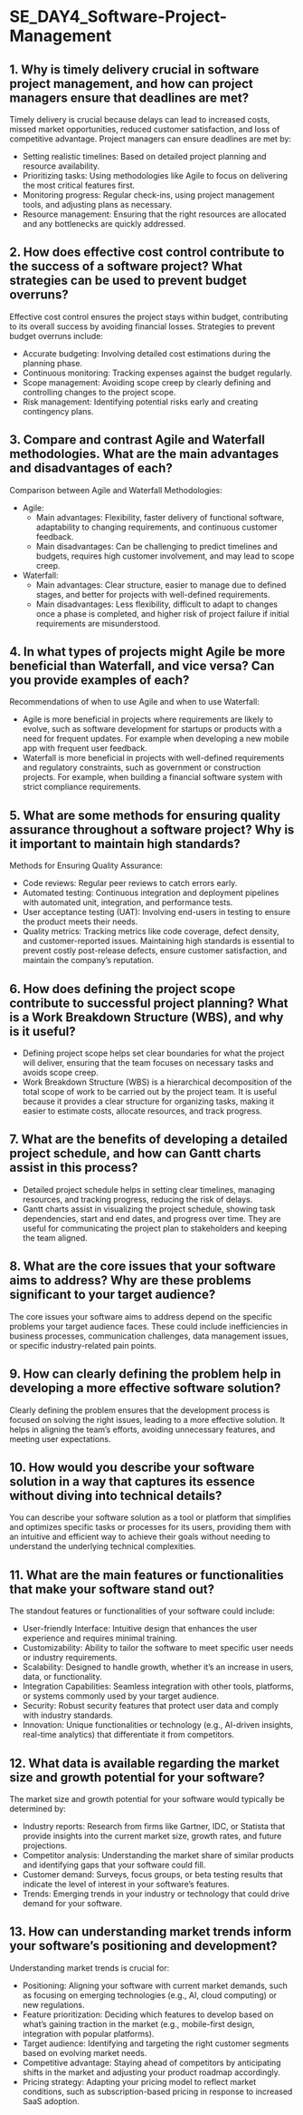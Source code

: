 # SE_DAY4_Software-Project-Management
## 1. Why is timely delivery crucial in software project management, and how can project managers ensure that deadlines are met?
Timely delivery is crucial because delays can lead to increased costs, missed market opportunities, reduced customer satisfaction, and loss of competitive advantage. Project managers can ensure deadlines are met by:

  - Setting realistic timelines: Based on detailed project planning and resource availability.
  - Prioritizing tasks: Using methodologies like Agile to focus on delivering the most critical features first.
  - Monitoring progress: Regular check-ins, using project management tools, and adjusting plans as necessary.
  - Resource management: Ensuring that the right resources are allocated and any bottlenecks are quickly addressed.

## 2. How does effective cost control contribute to the success of a software project? What strategies can be used to prevent budget overruns?
Effective cost control ensures the project stays within budget, contributing to its overall success by avoiding financial losses. Strategies to prevent budget overruns include:

  - Accurate budgeting: Involving detailed cost estimations during the planning phase.
  - Continuous monitoring: Tracking expenses against the budget regularly.
  - Scope management: Avoiding scope creep by clearly defining and controlling changes to the project scope.
  - Risk management: Identifying potential risks early and creating contingency plans.

## 3. Compare and contrast Agile and Waterfall methodologies. What are the main advantages and disadvantages of each?
Comparison between Agile and Waterfall Methodologies:
  - Agile:
    - Main advantages: Flexibility, faster delivery of functional software, adaptability to changing requirements, and continuous customer feedback.
    - Main disadvantages: Can be challenging to predict timelines and budgets, requires high customer involvement, and may lead to scope creep.
  - Waterfall:
    - Main advantages: Clear structure, easier to manage due to defined stages, and better for projects with well-defined requirements.
    - Main disadvantages: Less flexibility, difficult to adapt to changes once a phase is completed, and higher risk of project failure if initial requirements are misunderstood.
## 4. In what types of projects might Agile be more beneficial than Waterfall, and vice versa? Can you provide examples of each?
Recommendations of when to use Agile and when to use Waterfall:
  - Agile is more beneficial in projects where requirements are likely to evolve, such as software development for startups or products with a need for frequent updates. For example when developing a new mobile app with frequent user feedback.
  - Waterfall is more beneficial in projects with well-defined requirements and regulatory constraints, such as government or construction projects. For example, when building a financial software system with strict compliance requirements.
## 5. What are some methods for ensuring quality assurance throughout a software project? Why is it important to maintain high standards?
Methods for Ensuring Quality Assurance:
  - Code reviews: Regular peer reviews to catch errors early.
  - Automated testing: Continuous integration and deployment pipelines with automated unit, integration, and performance tests.
  - User acceptance testing (UAT): Involving end-users in testing to ensure the product meets their needs.
  - Quality metrics: Tracking metrics like code coverage, defect density, and customer-reported issues. Maintaining high standards is essential to prevent costly post-release defects, ensure customer satisfaction, and maintain the company’s reputation.
## 6. How does defining the project scope contribute to successful project planning? What is a Work Breakdown Structure (WBS), and why is it useful?
  - Defining project scope helps set clear boundaries for what the project will deliver, ensuring that the team focuses on necessary tasks and avoids scope creep.
  - Work Breakdown Structure (WBS) is a hierarchical decomposition of the total scope of work to be carried out by the project team. It is useful because it provides a clear structure for organizing tasks, making it easier to estimate costs, allocate resources, and track progress.
## 7. What are the benefits of developing a detailed project schedule, and how can Gantt charts assist in this process?
  - Detailed project schedule helps in setting clear timelines, managing resources, and tracking progress, reducing the risk of delays.
  - Gantt charts assist in visualizing the project schedule, showing task dependencies, start and end dates, and progress over time. They are useful for communicating the project plan to stakeholders and keeping the team aligned.
## 8. What are the core issues that your software aims to address? Why are these problems significant to your target audience?
The core issues your software aims to address depend on the specific problems your target audience faces. These could include inefficiencies in business processes, communication challenges, data management issues, or specific industry-related pain points.
## 9. How can clearly defining the problem help in developing a more effective software solution?
Clearly defining the problem ensures that the development process is focused on solving the right issues, leading to a more effective solution. It helps in aligning the team’s efforts, avoiding unnecessary features, and meeting user expectations.
## 10. How would you describe your software solution in a way that captures its essence without diving into technical details?
You can describe your software solution as a tool or platform that simplifies and optimizes specific tasks or processes for its users, providing them with an intuitive and efficient way to achieve their goals without needing to understand the underlying technical complexities.
## 11. What are the main features or functionalities that make your software stand out?
The standout features or functionalities of your software could include:
  - User-friendly Interface: Intuitive design that enhances the user experience and requires minimal training.
  - Customizability: Ability to tailor the software to meet specific user needs or industry requirements.
  - Scalability: Designed to handle growth, whether it’s an increase in users, data, or functionality.
  - Integration Capabilities: Seamless integration with other tools, platforms, or systems commonly used by your target audience.
  - Security: Robust security features that protect user data and comply with industry standards.
  - Innovation: Unique functionalities or technology (e.g., AI-driven insights, real-time analytics) that differentiate it from competitors.
## 12. What data is available regarding the market size and growth potential for your software?
The market size and growth potential for your software would typically be determined by:
  - Industry reports: Research from firms like Gartner, IDC, or Statista that provide insights into the current market size, growth rates, and future projections.
  - Competitor analysis: Understanding the market share of similar products and identifying gaps that your software could fill.
  - Customer demand: Surveys, focus groups, or beta testing results that indicate the level of interest in your software’s features.
  - Trends: Emerging trends in your industry or technology that could drive demand for your software.
## 13. How can understanding market trends inform your software’s positioning and development?
Understanding market trends is crucial for:
  - Positioning: Aligning your software with current market demands, such as focusing on emerging technologies (e.g., AI, cloud computing) or new regulations.
  - Feature prioritization: Deciding which features to develop based on what’s gaining traction in the market (e.g., mobile-first design, integration with popular platforms).
  - Target audience: Identifying and targeting the right customer segments based on evolving market needs.
  - Competitive advantage: Staying ahead of competitors by anticipating shifts in the market and adjusting your product roadmap accordingly.
  - Pricing strategy: Adapting your pricing model to reflect market conditions, such as subscription-based pricing in response to increased SaaS adoption.

